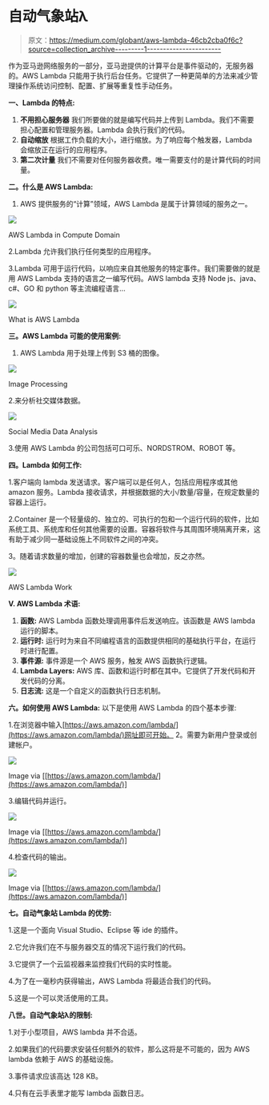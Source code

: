 # 自动气象站λ

> 原文：<https://medium.com/globant/aws-lambda-46cb2cba0f6c?source=collection_archive---------1----------------------->

作为亚马逊网络服务的一部分，亚马逊提供的计算平台是事件驱动的，无服务器的。AWS Lambda 只能用于执行后台任务。它提供了一种更简单的方法来减少管理操作系统访问控制、配置、扩展等重复性手动任务。

**一、Lambda 的特点:**

1.  **不用担心服务器**
    我们所要做的就是编写代码并上传到 Lambda。我们不需要担心配置和管理服务器。Lambda 会执行我们的代码。
2.  **自动缩放**
    根据工作负载的大小，进行缩放。为了响应每个触发器，Lambda 会缩放正在运行的应用程序。
3.  **第二次计量**
    我们不需要对任何服务器收费。唯一需要支付的是计算代码的时间量。

**二。什么是 AWS Lambda:**

1.  AWS 提供服务的“计算”领域，AWS Lambda 是属于计算领域的服务之一。

![](img/adf9d00f610e51fe193dc0eb343ba6d8.png)

AWS Lambda in Compute Domain

2.Lambda 允许我们执行任何类型的应用程序。

3.Lambda 可用于运行代码，以响应来自其他服务的特定事件。我们需要做的就是用 AWS
Lambda 支持的语言之一编写代码。AWS lambda 支持 Node js、java、c#、GO 和 python 等主流编程语言…

![](img/f884fa99bee768f23a34baed6f8db9be.png)

What is AWS Lambda

**三。AWS Lambda 可能的使用案例:**

1.  AWS Lambda 用于处理上传到 S3 桶的图像。

![](img/f91c684ad40ddaea9cc0d3c78ec8cb94.png)

Image Processing

2.来分析社交媒体数据。

![](img/ff7da8b8534621e357e8539dab6950f2.png)

Social Media Data Analysis

3.使用 AWS Lambda 的公司包括可口可乐、NORDSTROM、ROBOT 等。

**四。Lambda 如何工作:**

1.客户端向 lambda 发送请求。客户端可以是任何人，包括应用程序或其他 amazon 服务。Lambda 接收请求，并根据数据的大小/数量/容量，在规定数量的容器上运行。

2.Container 是一个轻量级的、独立的、可执行的包和一个运行代码的软件，比如系统工具、系统库和任何其他需要的设置。容器将软件与其周围环境隔离开来，这有助于减少同一基础设施上不同软件之间的冲突。

3。随着请求数量的增加，创建的容器数量也会增加，反之亦然。

![](img/7e0a2483af73096305f230c34f435dff.png)

AWS Lambda Work

**V. AWS Lambda 术语:**

1.  **函数:**
    AWS Lambda 函数处理调用事件后发送响应。该函数是 AWS lambda 运行的脚本。
2.  **运行时:**
    运行时为来自不同编程语言的函数提供相同的基础执行平台，在运行时进行配置。
3.  **事件源:**
    事件源是一个 AWS 服务，触发 AWS 函数执行逻辑。
4.  **Lambda Layers:**
    AWS 库、函数和运行时都在其中。它提供了开发代码和开发代码的分离。
5.  **日志流:**
    这是一个自定义的函数执行日志机制。

**六。如何使用 AWS Lambda:**
以下是使用 AWS Lambda 的四个基本步骤:

1.在浏览器中输入[https://aws.amazon.com/lambda/](https://aws.amazon.com/lambda/)网址即可开始。
2。需要为新用户登录或创建帐户。

![](img/5cdd45a93f4e3242e729db5cc374cf72.png)

Image via [[https://aws.amazon.com/lambda/](https://aws.amazon.com/lambda/)]

3.编辑代码并运行。

![](img/c36124abdf34e365328546523846a306.png)

Image via [[https://aws.amazon.com/lambda/](https://aws.amazon.com/lambda/)]

4.检查代码的输出。

![](img/c5b387c3a86847eb599be68b4c4a3e14.png)

Image via [[https://aws.amazon.com/lambda/](https://aws.amazon.com/lambda/)]

**七。自动气象站 Lambda 的优势:**

1.这是一个面向 Visual Studio、Eclipse 等 ide 的插件。

2.它允许我们在不与服务器交互的情况下运行我们的代码。

3.它提供了一个云监视器来监控我们代码的实时性能。

4.为了在一毫秒内获得输出，AWS Lambda 将最适合我们的代码。

5.这是一个可以灵活使用的工具。

**八世。自动气象站λ的限制:**

1.对于小型项目，AWS lambda 并不合适。

2.如果我们的代码要求安装任何额外的软件，那么这将是不可能的，因为 AWS lambda 依赖于 AWS 的基础设施。

3.事件请求应该高达 128 KB。

4.只有在云手表里才能写 lambda 函数日志。